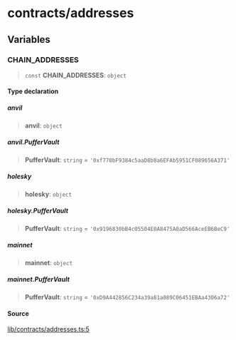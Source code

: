 # contracts/addresses

## Variables

### CHAIN\_ADDRESSES

> `const` **CHAIN\_ADDRESSES**: `object`

#### Type declaration

##### anvil

> **anvil**: `object`

##### anvil.PufferVault

> **PufferVault**: `string` = `'0xf770bF9384c5aaD8b8a6EFAb5951CF089656A371'`

##### holesky

> **holesky**: `object`

##### holesky.PufferVault

> **PufferVault**: `string` = `'0x9196830bB4c05504E0A8475A0aD566AceEB6BeC9'`

##### mainnet

> **mainnet**: `object`

##### mainnet.PufferVault

> **PufferVault**: `string` = `'0xD9A442856C234a39a81a089C06451EBAa4306a72'`

#### Source

[lib/contracts/addresses.ts:5](https://github.com/PufferFinance/puffer-sdk/blob/526a848f8f4c5a140a45f3a87760a66af8698ce7/lib/contracts/addresses.ts#L5)
